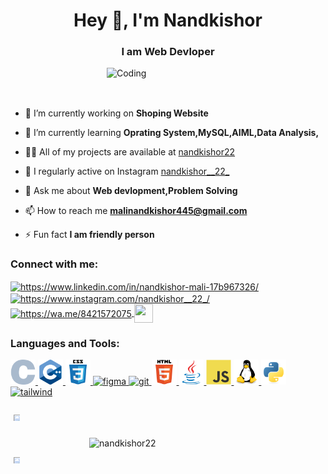 <h1 align="center">Hey 👋, I'm Nandkishor</h1>
<h3 align="center">I am Web Devloper</h3>
<div style="padding-bottom: 50px;" ><img align="right" alt="Coding" width="350" src="https://i.pinimg.com/originals/d9/89/53/d98953bfb4ff810e919c2b4ef15d6bed.gif"/></div>

- 🔭 I’m currently working on **Shoping Website**

- 🌱 I’m currently learning **Oprating System,MySQL,AIML,Data Analysis,**

- 👨‍💻 All of my projects are available at <a href="https://github.com/nandkishor22" target="blank">nandkishor22</a>

- 📝 I regularly active on Instagram <a href="https://www.instagram.com/nandkishor__22_/" target="blank">nandkishor__22_</a>

- 💬 Ask me about **Web devlopment,Problem Solving**

- 📫 How to reach me **malinandkishor445@gmail.com**

- ⚡ Fun fact **I am friendly person**

<h3 align="left">Connect with me:</h3>
<p align="left">
<a href="https://linkedin.com/in/https://www.linkedin.com/in/nandkishor-mali-17b967326/" target="blank"><img align="center" src="https://raw.githubusercontent.com/rahuldkjain/github-profile-readme-generator/master/src/images/icons/Social/linked-in-alt.svg" alt="https://www.linkedin.com/in/nandkishor-mali-17b967326/" height="30" width="40" /></a>
<a href="https://instagram.com/https://www.instagram.com/nandkishor__22_/" target="blank"><img align="center" src="https://raw.githubusercontent.com/rahuldkjain/github-profile-readme-generator/master/src/images/icons/Social/instagram.svg" alt="https://www.instagram.com/nandkishor__22_/" height="30" width="40" /></a>
<a href="https://wa.me/8421572075" target="blank"><img align="center" src="https://raw.githubusercontent.com/rahuldkjain/github-profile-readme-generator/master/src/images/icons/Social/whatsapp.svg" alt="https://wa.me/8421572075" height="30" width="40"/></a><a href="https://nandkishor22.github.io/Myprofile/" target="blank"> <img align="center" src="https://cdn-icons-png.flaticon.com/128/10856/10856864.png" height="30" width="30" /></a>
</p>

<h3 align="left">Languages and Tools:</h3>
<p align="left"> <a href="https://www.cprogramming.com/" target="_blank" rel="noreferrer"> <img src="https://raw.githubusercontent.com/devicons/devicon/master/icons/c/c-original.svg" alt="c" width="40" height="40"/> </a> <a href="https://www.w3schools.com/cpp/" target="_blank" rel="noreferrer"> <img src="https://raw.githubusercontent.com/devicons/devicon/master/icons/cplusplus/cplusplus-original.svg" alt="cplusplus" width="40" height="40"/> </a> <a href="https://www.w3schools.com/css/" target="_blank" rel="noreferrer"> <img src="https://raw.githubusercontent.com/devicons/devicon/master/icons/css3/css3-original-wordmark.svg" alt="css3" width="40" height="40"/> </a> <a href="https://www.figma.com/" target="_blank" rel="noreferrer"> <img src="https://www.vectorlogo.zone/logos/figma/figma-icon.svg" alt="figma" width="40" height="40"/> </a> <a href="https://git-scm.com/" target="_blank" rel="noreferrer"> <img src="https://www.vectorlogo.zone/logos/git-scm/git-scm-icon.svg" alt="git" width="40" height="40"/> </a> <a href="https://www.w3.org/html/" target="_blank" rel="noreferrer"> <img src="https://raw.githubusercontent.com/devicons/devicon/master/icons/html5/html5-original-wordmark.svg" alt="html5" width="40" height="40"/> </a> <a href="https://www.java.com" target="_blank" rel="noreferrer"> <img src="https://raw.githubusercontent.com/devicons/devicon/master/icons/java/java-original.svg" alt="java" width="40" height="40"/> </a> <a href="https://developer.mozilla.org/en-US/docs/Web/JavaScript" target="_blank" rel="noreferrer"> <img src="https://raw.githubusercontent.com/devicons/devicon/master/icons/javascript/javascript-original.svg" alt="javascript" width="40" height="40"/> </a> <a href="https://www.linux.org/" target="_blank" rel="noreferrer"> <img src="https://raw.githubusercontent.com/devicons/devicon/master/icons/linux/linux-original.svg" alt="linux" width="40" height="40"/> </a> <a href="https://www.python.org" target="_blank" rel="noreferrer"> <img src="https://raw.githubusercontent.com/devicons/devicon/master/icons/python/python-original.svg" alt="python" width="40" height="40"/> </a> <a href="https://tailwindcss.com/" target="_blank" rel="noreferrer"> <img src="https://www.vectorlogo.zone/logos/tailwindcss/tailwindcss-icon.svg" alt="tailwind" width="40" height="40"/> </a> </p>

<p style="display: inline-block; width: 20px; height: 20px; overflow: hidden; horizontal-align: middle; margin-right: 3px;">
    <img src="https://github-readme-stats.vercel.app/api/top-langs?username=nandkishor22&show_icons=true&locale=en&layout=compact" alt="nandkishor22" style="width: 50%; height: 50%; object-fit: contain; display: block; margin: auto;" />
</p>

<img src="https://github-readme-stats.vercel.app/api?username=nandkishor22&show_icons=true&locale=en" alt="nandkishor22" style="width: 50%; height: 50%; object-fit: contain; display: block; margin: auto;" />

<p style="display: inline-block; width: 20px; height: 20px; overflow: hidden; vertical-align: middle;">
    <img src="https://github-readme-streak-stats.herokuapp.com/?user=nandkishor22&" alt="nandkishor22" style="width: 50%; height: 50%; object-fit: contain; display: block; margin: auto;" />
</p>
